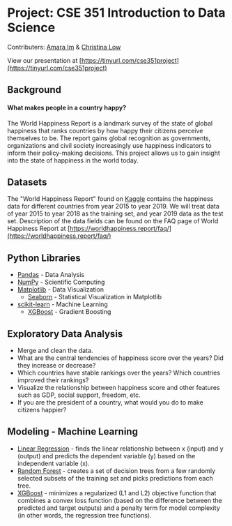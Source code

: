 # Project: CSE 351 Introduction to Data Science

Contributers: [Amara Im](https://github.com/amaraim22) & [Christina Low](https://github.com/christinalow)

View our presentation at [https://tinyurl.com/cse351project](https://tinyurl.com/cse351project)

## Background

#### What makes people in a country happy?

The World Happiness Report is a landmark survey of the state of global happiness that ranks countries by how happy their citizens perceive themselves to be. The report gains global recognition as governments, organizations and civil society increasingly use happiness indicators to inform their policy-making decisions. This project allows us to gain insight into the state of happiness in the world today.

## Datasets

The "World Happiness Report" found on [Kaggle](https://www.kaggle.com/datasets/unsdsn/world-happiness) contains the happiness data for different countries from year 2015 to year 2019. We will treat data of year 2015 to year 2018 as the training set, and year 2019 data as the test set. Description of the data fields can be found on the FAQ page of World Happiness Report at [https://worldhappiness.report/faq/](https://worldhappiness.report/faq/)

## Python Libraries

* [Pandas](https://pandas.pydata.org/) - Data Analysis
* [NumPy](https://numpy.org/) - Scientific Computing
* [Matplotlib](https://matplotlib.org/) - Data Visualization
  *   [Seaborn](https://github.com/mwaskom/seaborn) - Statistical Visualization in Matplotlib
* [scikit-learn](https://scikit-learn.org/stable/) - Machine Learning
  * [XGBoost](https://github.com/dmlc/xgboost) - Gradient Boosting

## Exploratory Data Analysis

* Merge and clean the data. 
* What are the central tendencies of happiness score over the years? Did they increase or decrease?
* Which countries have stable rankings over the years? Which countries improved their rankings?
* Visualize the relationship between happiness score and other features such as GDP, social support, freedom, etc.
* If you are the president of a country, what would you do to make citizens happier?

## Modeling - Machine Learning

* [Linear Regression](https://scikit-learn.org/stable/modules/generated/sklearn.linear_model.LinearRegression.html) - finds the linear relationship between x (input) and y (output) and predicts the dependent variable (y) based on the independent variable (x).
* [Random Forest](https://scikit-learn.org/stable/modules/generated/sklearn.ensemble.RandomForestClassifier.html) - creates a set of decision trees from a few randomly selected subsets of the training set and picks predictions from each tree.
* [XGBoost](https://xgboost.readthedocs.io/en/stable/) - minimizes a regularized (L1 and L2) objective function that combines a convex loss function (based on the difference between the predicted and target outputs) and a penalty term for model complexity (in other words, the regression tree functions).
